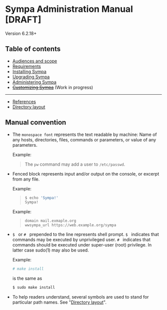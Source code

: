 Sympa Administration Manual **[DRAFT]**
===========================

Version 6.2.18+

Table of contents
-----------------

  - [Audiences and scope](scope.md)
  - [Requirements](requirements.md)
  - [Installing Sympa](install.md)
  - [Upgrading Sympa](upgrade.md)
  - [Administering Sympa](admin.md)
  - ~~[Customizing Sympa](customize.md)~~ (Work in progress)

----
  - [References](man/sympa_toc.1.md)
  - [Directory layout](layout.md)

Manual convention
-----------------

  * The ``monospace font`` represents the text readable by machine:
    Name of any hosts, directories, files, commands or parameters,
    or value of any parameters.

    Example:
    > The ``pw`` command may add a user to ``/etc/passwd``.

  * Fenced block represents input and/or output on the console,
    or excerpt from any file.

    Example:
    > ```bash
    > $ echo 'Sympa!'
    > Sympa!
    > ```

    Example:
    > ```
    > domain mail.exmaple.org
    > wwsympa_url https://web.example.org/sympa
    > ```

  * ``$ `` or ``# `` prepended to the line represents shell prompt.
    ``$ `` indicates that commands may be executed by unprivileged user.
    ``# `` indicates that commands should be executed under super-user (root)
    privilege.  In latter case sudo(1) may also be used.

    Example:
    ```bash
    # make install
    ```

    is the same as
    ```bash
    $ sudo make install
    ```

  * To help readers understand, several symbols are used to stand for
    particular path names.  See "[Directory layout](layout.md)".

